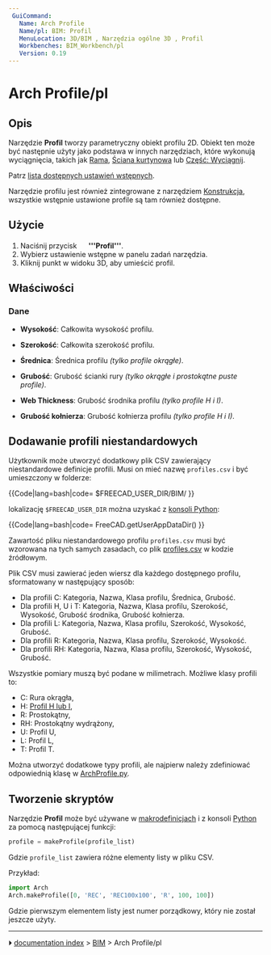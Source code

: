 ```yaml
---
 GuiCommand:
   Name: Arch Profile
   Name/pl: BIM: Profil
   MenuLocation: 3D/BIM , Narzędzia ogólne 3D , Profil
   Workbenches: BIM_Workbench/pl
   Version: 0.19
---
```


# Arch Profile/pl



## Opis

Narzędzie **Profil** tworzy parametryczny obiekt profilu 2D. Obiekt ten może być następnie użyty jako podstawa w innych narzędziach, które wykonują wyciągnięcia, takich jak [Rama](Arch_Frame/pl.md), [Ściana kurtynowa](Arch_CurtainWall/pl.md) lub [Część: Wyciągnij](Part_Extrude/pl.md).

Patrz [lista dostępnych ustawień wstępnych](https://github.com/FreeCAD/FreeCAD/blob/main/src/Mod/BIM/Presets/profiles.csv).

Narzędzie profilu jest również zintegrowane z narzędziem [Konstrukcja](Arch_Structure/pl.md), wszystkie wstępnie ustawione profile są tam również dostępne.



## Użycie

1.  Naciśnij przycisk **<img src="images/Arch_Profile.svg" width=16px> '''Profil'''**.
2.  Wybierz ustawienie wstępne w panelu zadań narzędzia.
3.  Kliknij punkt w widoku 3D, aby umieścić profil.



## Właściwości



### Dane

-    **Wysokość**: Całkowita wysokość profilu.

-    **Szerokość**: Całkowita szerokość profilu.

-    **Średnica**: Średnica profilu *(tylko profile okrągłe)*.

-    **Grubość**: Grubość ścianki rury *(tylko okrągłe i prostokątne puste profile)*.

-    **Web Thickness**: Grubość środnika profilu *(tylko profile H i I)*.

-    **Grubość kołnierza**: Grubość kołnierza profilu *(tylko profile H i I)*.



## Dodawanie profili niestandardowych 

Użytkownik może utworzyć dodatkowy plik CSV zawierający niestandardowe definicje profili. Musi on mieć nazwę `profiles.csv` i być umieszczony w folderze:


{{Code|lang=bash|code=
$FREECAD_USER_DIR/BIM/
}}

lokalizację `$FREECAD_USER_DIR` można uzyskać z [konsoli Python](Python_console.md):


{{Code|lang=bash|code=
FreeCAD.getUserAppDataDir()
}}

Zawartość pliku niestandardowego profilu `profiles.csv` musi być wzorowana na tych samych zasadach, co plik [profiles.csv](https://github.com/FreeCAD/FreeCAD/blob/main/src/Mod/BIM/Presets/profiles.csv) w kodzie źródłowym.

Plik CSV musi zawierać jeden wiersz dla każdego dostępnego profilu, sformatowany w następujący sposób:

-   Dla profili C: Kategoria, Nazwa, Klasa profilu, Średnica, Grubość.
-   Dla profili H, U i T: Kategoria, Nazwa, Klasa profilu, Szerokość, Wysokość, Grubość środnika, Grubość kołnierza.
-   Dla profili L: Kategoria, Nazwa, Klasa profilu, Szerokość, Wysokość, Grubość.
-   Dla profili R: Kategoria, Nazwa, Klasa profilu, Szerokość, Wysokość.
-   Dla profili RH: Kategoria, Nazwa, Klasa profilu, Szerokość, Wysokość, Grubość.

Wszystkie pomiary muszą być podane w milimetrach. Możliwe klasy profili to:

-   C: Rura okrągła,
-   H: [Profil H lub I](https://en.wikipedia.org/wiki/I-beam),
-   R: Prostokątny,
-   RH: Prostokątny wydrążony,
-   U: Profil U,
-   L: Profil L,
-   T: Profil T.

Można utworzyć dodatkowe typy profili, ale najpierw należy zdefiniować odpowiednią klasę w [ArchProfile.py](https://github.com/FreeCAD/FreeCAD/blob/main/src/Mod/BIM/ArchProfile.py).



## Tworzenie skryptów 

Narzędzie **Profil** może być używane w [makrodefinicjach](Macros/pl.md) i z konsoli [Python](Python/pl.md) za pomocą następującej funkcji:


```python
profile = makeProfile(profile_list)
```

Gdzie `profile_list` zawiera różne elementy listy w pliku CSV.

Przykład:


```python
import Arch
Arch.makeProfile([0, 'REC', 'REC100x100', 'R', 100, 100])
```

Gdzie pierwszym elementem listy jest numer porządkowy, który nie został jeszcze użyty.



---
⏵ [documentation index](../README.md) > [BIM](Category_BIM.md) > Arch Profile/pl
